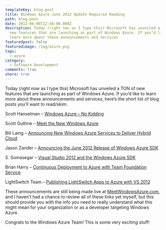 ```yaml
---
templateKey: blog-post
title: Windows Azure June 2012 Update Required Reading
path: blog-post
date: 2012-06-06T22:58:00.000Z
description: Today (right now as I type this) Microsoft has unveiled a TON of
  new features that are launching as part of Windows Azure. If you’d like to
  learn more about these announcements and services
featuredpost: false
featuredimage: /img/azure.png
tags:
  - azure
category:
  - Software Development
comments: true
share: true
---
```

[](http://weblogs.asp.net/scottgu/archive/2012/06/07/meet-the-new-windows-azure.aspx)Today (right now as I type this) Microsoft has unveiled a TON of new features that are launching as part of Windows Azure. If you’d like to learn more about these announcements and services, here’s the short list of blog posts you’ll want to read/skim:

Scott Hanselman – [Windows Azure – No Kidding](http://www.hanselman.com/blog/WindowsAzureNoKidding.aspx)

Scott Guthrie – [Meet the New Windows Azure](http://weblogs.asp.net/scottgu/archive/2012/06/07/meet-the-new-windows-azure.aspx)

Bill Laing – [Announcing New Windows Azure Services to Deliver Hybrid Cloud](http://blogs.msdn.com/b/windowsazure/archive/2012/06/06/announcing-new-windows-azure-services-to-deliver-hybrid-cloud.aspx)

Jason Zander – [Announcing the June 2012 Release of Windows Azure SDK](http://blogs.msdn.com/b/jasonz/archive/2012/06/07/announcing-the-june-2012-release-of-windows-azure-sdk-for-net-now-with-support-for-visual-studio-2012-rc.aspx)

S. Somasegar – [Visual Studio 2012 and the Windows Azure SDK](http://blogs.msdn.com/b/somasegar/archive/2012/06/07/visual-studio-2012-and-the-windows-azure-sdk-for-net.aspx)

Brian Harry – [Continuous Deployment to Azure with Team Foundation Service](http://blogs.msdn.com/b/bharry/archive/2012/06/07/announcing-continuous-deployment-to-azure-with-team-foundation-service.aspx)

LightSwitch Team – [Publishing LightSwitch Apps to Azure with VS 2012](http://blogs.msdn.com/b/lightswitch/archive/2012/06/07/publishing-lightswitch-apps-to-azure-with-visual-studio-2012.aspx)

These announcements are still being made live at [MeetWindowsAzure.com](http://meetwindowsazure.com/), and I haven’t had a chance to review all of these links yet myself, but this should provide you with the info you need to really understand what this might mean for your organization or as a developer targeting Windows Azure.

Congrats to the Windows Azure Team! This is some very exciting stuff!